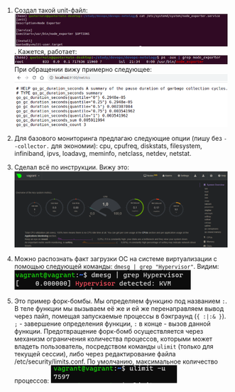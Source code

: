 1. Создал такой unit-файл:
![](screenshots/node_exporter_unit_file.png).
Кажется, работает:
![](screenshots/node_exporter_ps_output.png)
При обращении вижу примерно следующее:
![](screenshots/node_exporter_url.png)

2. Для базового мониторинга предлагаю следующие опции (пишу без ```--collector.``` для экономии): cpu, cpufreq, diskstats, filesystem, infiniband, ipvs, loadavg, meminfo, netclass, netdev, netstat.

3. Сделал всё по инструкции. Вижу это:
![](screenshots/netdata.png)

4. Можно распознать факт загрузки ОС на системе виртуализации с помощью следующей команды: ```dmesg | grep "Hypervisor"```. Видим:
![](screenshots/is_virtual.png)

7. Это пример форк-бомбы. Мы определяем функцию под названием ```:```. В теле функции мы вызываем её же и ей же перенаправляем вывод через пайп, помещая запускаемые процессы в бэкграунд (```{ :|:& }```). ```;``` - завершение определения функции, ```:``` в конце - вызов данной функции. Предотвращение форк-бомб осуществляется через механизм ограничения количества процессов, которыми может владеть пользователь, посредством команды ```ulimit``` (только для текущей сессии), либо через редактирование файла /etc/security/limits.conf. По умолчанию, максимальное количество процессов:
![](screenshots/fork_bomb.png)
